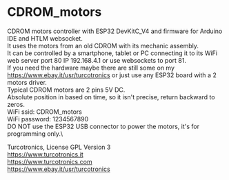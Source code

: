 # CDROM_motors
CDROM motors controller with ESP32 DevKitC_V4 and firmware for Arduino IDE and HTLM websocket.\
It uses the motors from an old CDROM with its mechanic assembly.\
It can be controlled by a smartphone, tablet or PC connecting it to its WiFi web server port 80 IP 192.168.4.1 or use websockets to port 81.\
If you need the hardware maybe there are still some on my https://www.ebay.it/usr/turcotronics or just use any ESP32 board with a 2 motors driver.\
Typical CDROM motors are 2 pins 5V DC.\
Absolute position in based on time, so it isn't precise, return backward to zeros.\
WiFi ssid: CDROM_motors\
WiFi password: 1234567890\
DO NOT use the ESP32 USB connector to power the motors, it's for programming only.\

Turcotronics, License GPL Version 3\
https://www.turcotronics.it \
https://www.turcotronics.com \
https://www.ebay.it/usr/turcotronics 
